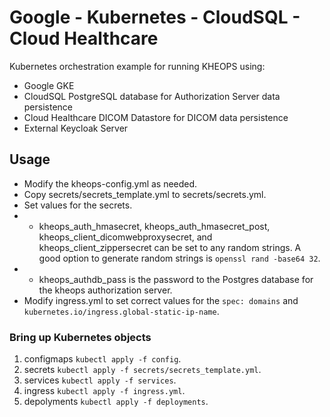 # Google - Kubernetes - CloudSQL - Cloud Healthcare

Kubernetes orchestration example for running KHEOPS using:
- Google GKE
- CloudSQL PostgreSQL database for Authorization Server data persistence
- Cloud Healthcare DICOM Datastore for DICOM data persistence
- External Keycloak Server

## Usage

* Modify the kheops-config.yml as needed.
* Copy secrets/secrets_template.yml to secrets/secrets.yml.
* Set values for the secrets.
* - kheops_auth_hmasecret, kheops_auth_hmasecret_post, kheops_client_dicomwebproxysecret, and kheops_client_zippersecret can be set to any random strings. A good option to generate random strings is `openssl rand -base64 32`.
* - kheops_authdb_pass is the password to the Postgres database for the kheops authorization server.
* Modify ingress.yml to set correct values for the `spec: domains` and  `kubernetes.io/ingress.global-static-ip-name`.

### Bring up Kubernetes objects

1. configmaps `kubectl apply -f config`.
2. secrets `kubectl apply -f secrets/secrets_template.yml`.
3. services `kubectl apply -f services`.
4. ingress `kubectl apply -f ingress.yml`.
5. depolyments `kubectl apply -f deployments`.